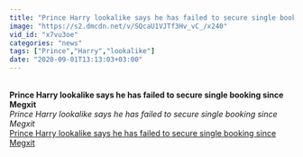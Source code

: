```yaml
---
title: "Prince Harry lookalike says he has failed to secure single booking since Megxit"
image: "https://s2.dmcdn.net/v/SQcaU1VJTf3Hv_vC_/x240"
vid_id: "x7vu3oe"
categories: "news"
tags: ["Prince","Harry","lookalike"]
date: "2020-09-01T13:13:03+03:00"
---
```

<br><b>Prince Harry lookalike says he has failed to secure single booking since Megxit</b><br> <i>Prince Harry lookalike says he has failed to secure single booking since Megxit</i><br> <u>Prince Harry lookalike says he has failed to secure single booking since Megxit</u>
